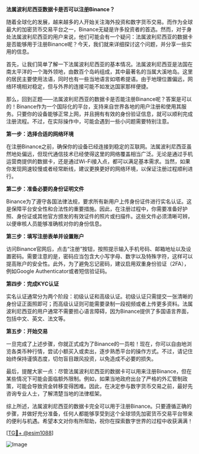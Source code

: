 **法属波利尼西亚数据卡是否可以注册Binance？**

随着全球化的发展，越来越多的人开始关注海外投资和数字货币交易。而作为全球最大的加密货币交易平台之一，Binance无疑是许多投资者的首选。然而，对于身处法属波利尼西亚的用户来说，他们可能会有一个疑问：法属波利尼西亚的数据卡是否能够用于注册Binance呢？今天，我们就来详细探讨这个问题，并分享一些实用的信息。

首先，让我们简单了解一下法属波利尼西亚的基本情况。法属波利尼西亚是法国在南太平洋的一个海外领地，由数百个岛屿组成，其中最著名的当属大溪地岛。这里的居民主要使用法语，同时也有一些当地语言如塔希提语。由于地理位置偏远，网络环境相对稳定，但与外界的连接可能不如发达国家那样便捷。

那么，回到正题——法属波利尼西亚的数据卡是否能注册Binance呢？答案是可以的！Binance作为一个国际化的平台，支持来自世界各地的用户注册和使用其服务。只要你的设备能够正常上网，并且拥有有效的身份验证信息，就可以顺利完成注册流程。不过，在实际操作中，可能会遇到一些小问题需要特别注意。

**第一步：选择合适的网络环境**

在注册Binance之前，确保你的设备已经连接到稳定的互联网。法属波利尼西亚虽然地处偏远，但现代通信技术已经使得这里的网络覆盖相当广泛。无论是通过手机运营商提供的数据卡，还是通过Wi-Fi接入点，都可以满足基本需求。当然，如果你发现网速较慢或者经常断线，建议更换更好的网络环境，以保证注册过程顺利进行。

**第二步：准备必要的身份证明文件**

Binance为了遵守各国法律法规，要求所有新用户上传身份证件进行实名认证。这是保障平台安全性和合法性的重要措施。因此，在注册过程中，你需要准备好护照、身份证或其他官方颁发的有效证件的照片或扫描件。这些文件必须清晰可辨，以便审核人员能够准确核对你的身份信息。

**第三步：填写注册表单并设置账户**

访问Binance官网后，点击“注册”按钮，按照提示输入手机号码、邮箱地址以及设置密码。需要注意的是，密码应当包含大小写字母、数字以及特殊字符，这样可以提高账户的安全性。此外，为了避免忘记密码，建议启用双重身份验证（2FA），例如Google Authenticator或者短信验证码。

**第四步：完成KYC认证**

实名认证通常分为两个阶段：初级认证和高级认证。初级认证只需提交一张清晰的身份证正面照即可；而高级认证则可能需要录制一段视频或者上传更多资料。法属波利尼西亚的用户通常不需要担心语言障碍，因为Binance提供了多国语言界面，包括中文、英文、法文等。

**第五步：开始交易**

一旦完成了上述步骤，你就正式成为了Binance的一员啦！现在，你可以自由地浏览各类币种行情，尝试小额买入或卖出，逐步熟悉平台的操作方式。不过，请记住始终保持谨慎态度，切勿盲目跟风投资，以免造成不必要的损失。

最后，提醒大家一点：尽管法属波利尼西亚的数据卡可以用来注册Binance，但在某些情况下可能会面临额外限制。例如，如果当地政府出台了严格的外汇管制政策，可能会导致资金转移变得困难。因此，在决定参与数字货币交易之前，最好先咨询专业人士，了解清楚当地的法律框架。

综上所述，法属波利尼西亚的数据卡完全可以用于注册Binance。只要遵循正确的步骤，并做好充分准备，任何人都能够享受到这个全球领先加密货币交易平台带来的便利与机遇。希望本文对你有所帮助，祝你在探索数字世界的过程中收获满满！

[[TG💪+ @esim1088](https://t.me/s/esim1088)]

![Image](https://i.postimg.cc/4NQfJmqS/Snipaste-2025-05-13-00-14-12.png)